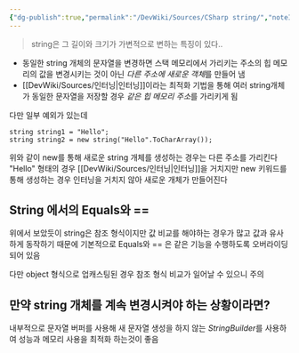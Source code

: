 ```yaml
---
{"dg-publish":true,"permalink":"/DevWiki/Sources/CSharp string/","noteIcon":"","created":"2024-10-24T10:59:36.000+09:00","updated":"2025-07-19T22:58:36.000+09:00"}
---
```


> string은 그 길이와 크기가 가변적으로 변하는 특징이 있다..

* 동일한 string 개체의 문자열을 변경하면 스택 메모리에서 가리키는 주소의 힙 메모리의 값을 변경시키는 것이 아닌 *다른 주소에 새로운 객체*를 만들어 냄 
* [[DevWiki/Sources/인터닝\|인터닝]]이라는 최적화 기법을 통해 여러 string개체가 동일한 문자열을 저장할 경우 *같은 힙 메모리 주소*를 가리키게 됨

다만 일부 예외가 있는데
```
string string1 = "Hello"; 
string string2 = new string("Hello".ToCharArray());
```
위와 같이 new를 통해 새로운 string 개체를 생성하는 경우는 다른 주소를 가리킨다
"Hello" 형태의 경우 [[DevWiki/Sources/인터닝\|인터닝]]을 거치지만 new 키워드를 통해 생성하는 경우 인터닝을 거치지 않아 새로운 개체가 만들어진다
## String 에서의 Equals와 ==
위에서 보았듯이 string은 참조 형식이지만 값 비교를 해야하는 경우가 많고 값과 유사하게 동작하기 때문에 기본적으로 Equals와 == 은 같은 기능을 수행하도록 오버라이딩 되어 있음

다만 object 형식으로 업캐스팅된 경우 참조 형식 비교가 일어날 수 있으니 주의
## 만약 string 개체를 계속 변경시켜야 하는 상황이라면?
내부적으로 문자열 버퍼를 사용해 새 문자열 생성을 하지 않는 *StringBuilder*를 사용하여 성능과 메모리 사용을 최적화 하는것이 좋음

